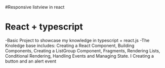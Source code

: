 #Responsive listview in react
# React + typescript
-Basic Project to showcase my knowledge in typescript + react.js
-The  Knoledge base includes: 
Creating a React Component, 
Building Components, 
Creating a ListGroup Component, 
Fragments, Rendering Lists, 
Conditional Rendering,
Handling Events and Managing State.
I Creating a button and an  alert event
